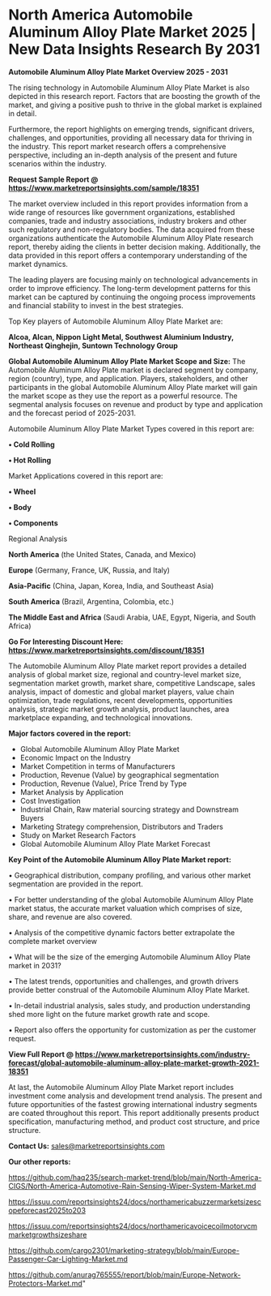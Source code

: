 # North America Automobile Aluminum Alloy Plate Market 2025 | New Data Insights Research By 2031

<Strong> Automobile Aluminum Alloy Plate Market Overview 2025 - 2031</strong>

The rising technology in Automobile Aluminum Alloy Plate Market is also depicted in this research report. Factors that are boosting the growth of the market, and giving a positive push to thrive in the global market is explained in detail.

Furthermore, the report highlights on emerging trends, significant drivers, challenges, and opportunities, providing all necessary data for thriving in the industry. This report market research offers a comprehensive perspective, including an in-depth analysis of the present and future scenarios within the industry.

<strong>Request Sample Report @ <a href=https://www.marketreportsinsights.com/sample/18351>https://www.marketreportsinsights.com/sample/18351</a></strong>

The market overview included in this report provides information from a wide range of resources like government organizations, established companies, trade and industry associations, industry brokers and other such regulatory and non-regulatory bodies. The data acquired from these organizations authenticate the Automobile Aluminum Alloy Plate research report, thereby aiding the clients in better decision making. Additionally, the data provided in this report offers a contemporary understanding of the market dynamics.

The leading players are focusing mainly on technological advancements in order to improve efficiency. The long-term development patterns for this market can be captured by continuing the ongoing process improvements and financial stability to invest in the best strategies.

Top Key players of Automobile Aluminum Alloy Plate Market are:

<strong>Alcoa, Alcan, Nippon Light Metal, Southwest Aluminium Industry, Northeast Qinghejin, Suntown Technology Group</strong>

<strong><b>Global Automobile Aluminum Alloy Plate Market Scope and Size:</b></strong>
The Automobile Aluminum Alloy Plate market is declared segment by company, region (country), type, and application. Players, stakeholders, and other participants in the global Automobile Aluminum Alloy Plate market will gain the market scope as they use the report as a powerful resource. The segmental analysis focuses on revenue and product by type and application and the forecast period of 2025-2031.

Automobile Aluminum Alloy Plate Market Types covered in this report are:

<strong>• Cold Rolling

• Hot Rolling</strong>

Market Applications covered in this report are:

<strong>• Wheel

• Body

• Components</strong> 

Regional Analysis

<strong>North America</strong> (the United States, Canada, and Mexico)

<strong>Europe</strong> (Germany, France, UK, Russia, and Italy)

<strong>Asia-Pacific</strong> (China, Japan, Korea, India, and Southeast Asia)

<strong>South America</strong> (Brazil, Argentina, Colombia, etc.)

<strong>The Middle East and Africa</strong> (Saudi Arabia, UAE, Egypt, Nigeria, and South Africa)

<strong>Go For Interesting Discount Here: <a href=https://www.marketreportsinsights.com/discount/18351>https://www.marketreportsinsights.com/discount/18351</a></strong>

The Automobile Aluminum Alloy Plate market report provides a detailed analysis of global market size, regional and country-level market size, segmentation market growth, market share, competitive Landscape, sales analysis, impact of domestic and global market players, value chain optimization, trade regulations, recent developments, opportunities analysis, strategic market growth analysis, product launches, area marketplace expanding, and technological innovations.

<strong><b>Major factors covered in the report:</b></strong>
<ul>
  <li>Global Automobile Aluminum Alloy Plate Market </li>
  <li>Economic Impact on the Industry</li>
  <li>Market Competition in terms of Manufacturers</li>
  <li>Production, Revenue (Value) by geographical segmentation</li>
  <li>Production, Revenue (Value), Price Trend by Type</li>
  <li>Market Analysis by Application</li>
  <li>Cost Investigation</li>
  <li>Industrial Chain, Raw material sourcing strategy and Downstream Buyers</li>
  <li>Marketing Strategy comprehension, Distributors and Traders</li>
  <li>Study on Market Research Factors</li>
  <li>Global Automobile Aluminum Alloy Plate Market Forecast</li>
</ul>

<strong><b>Key Point of the Automobile Aluminum Alloy Plate Market report:</b></strong>

• Geographical distribution, company profiling, and various other market segmentation are provided in the report.

• For better understanding of the global Automobile Aluminum Alloy Plate market status, the accurate market valuation which comprises of size, share, and revenue are also covered.

• Analysis of the competitive dynamic factors better extrapolate the complete market overview

• What will be the size of the emerging Automobile Aluminum Alloy Plate market in 2031?

• The latest trends, opportunities and challenges, and growth drivers provide better construal of the Automobile Aluminum Alloy Plate Market.

• In-detail industrial analysis, sales study, and production understanding shed more light on the future market growth rate and scope.

• Report also offers the opportunity for customization as per the customer request.

<strong><b>View Full Report @ <a href=https://www.marketreportsinsights.com/industry-forecast/global-automobile-aluminum-alloy-plate-market-growth-2021-18351>https://www.marketreportsinsights.com/industry-forecast/global-automobile-aluminum-alloy-plate-market-growth-2021-18351</a></b></strong>


At last, the Automobile Aluminum Alloy Plate Market report includes investment come analysis and development trend analysis. The present and future opportunities of the fastest growing international industry segments are coated throughout this report. This report additionally presents product specification, manufacturing method, and product cost structure, and price structure.

<strong>Contact Us:</strong>
sales@marketreportsinsights.com

<strong>Our other reports:</strong>

<a href=https://github.com/haq235/search-market-trend/blob/main/North-America-CIGS/North-America-Automotive-Rain-Sensing-Wiper-System-Market.md>https://github.com/haq235/search-market-trend/blob/main/North-America-CIGS/North-America-Automotive-Rain-Sensing-Wiper-System-Market.md</a>

<a href=https://issuu.com/reportsinsights24/docs/northamericabuzzermarketsizescopeforecast2025to203>https://issuu.com/reportsinsights24/docs/northamericabuzzermarketsizescopeforecast2025to203</a>

<a href=https://issuu.com/reportsinsights24/docs/northamericavoicecoilmotorvcmmarketgrowthsizeshare>https://issuu.com/reportsinsights24/docs/northamericavoicecoilmotorvcmmarketgrowthsizeshare</a>

<a href=https://github.com/cargo2301/marketing-strategy/blob/main/Europe-Passenger-Car-Lighting-Market.md>https://github.com/cargo2301/marketing-strategy/blob/main/Europe-Passenger-Car-Lighting-Market.md</a>

<a href=https://github.com/anurag765555/report/blob/main/Europe-Network-Protectors-Market.md>https://github.com/anurag765555/report/blob/main/Europe-Network-Protectors-Market.md</a>"
